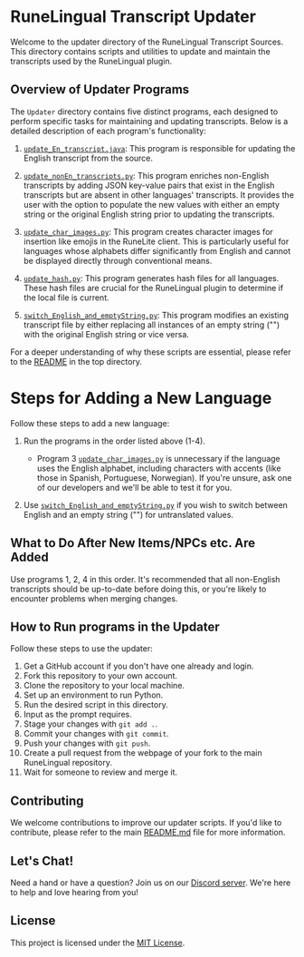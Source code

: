 # RuneLingual Transcript Updater

Welcome to the updater directory of the RuneLingual Transcript Sources. This directory contains scripts and utilities to update and maintain the transcripts used by the RuneLingual plugin.

## Overview of Updater Programs

The `Updater` directory contains five distinct programs, each designed to perform specific tasks for maintaining and updating transcripts. Below is a detailed description of each program's functionality:

1. [`update_En_transcript.java`](./update_En_transcripts.java): This program is responsible for updating the English transcript from the source.

2. [`update_nonEn_transcripts.py`](./update_nonEn_transcripts.py): This program enriches non-English transcripts by adding JSON key-value pairs that exist in the English transcripts but are absent in other languages' transcripts. It provides the user with the option to populate the new values with either an empty string or the original English string prior to updating the transcripts.

3. [`update_char_images.py`](./update_char_images.py): This program creates character images for insertion like emojis in the RuneLite client. This is particularly useful for languages whose alphabets differ significantly from English and cannot be displayed directly through conventional means.

4. [`update_hash.py`](./update_hash.py): This program generates hash files for all languages. These hash files are crucial for the RuneLingual plugin to determine if the local file is current.

5. [`switch_English_and_emptyString.py`](./switch_English_and_emptyString.py): This program modifies an existing transcript file by either replacing all instances of an empty string ("") with the original English string or vice versa.

For a deeper understanding of why these scripts are essential, please refer to the [README](./RuneLingual/transcript/README.md) in the top directory.

# Steps for Adding a New Language

Follow these steps to add a new language:

1. Run the programs in the order listed above (1-4).

    - Program 3 [`update_char_images.py`](./update_char_images.py) is unnecessary if the language uses the English alphabet, including characters with accents (like those in Spanish, Portuguese, Norwegian). If you're unsure, ask one of our developers and we'll be able to test it for you.

2. Use [`switch_English_and_emptyString.py`](./switch_English_and_emtpyString.py) if you wish to switch between English and an empty string ("") for untranslated values.

## What to Do After New Items/NPCs etc. Are Added

Use programs 1, 2, 4 in this order. It's recommended that all non-English transcripts should be up-to-date before doing this, or you're likely to encounter problems when merging changes.

## How to Run programs in the Updater

Follow these steps to use the updater:

1. Get a GitHub account if you don't have one already and login.
2. Fork this repository to your own account.
3. Clone the repository to your local machine.
4. Set up an environment to run Python.
5. Run the desired script in this directory.
6. Input as the prompt requires.
7. Stage your changes with `git add .`.
8. Commit your changes with `git commit`.
9. Push your changes with `git push`.
10. Create a pull request from the webpage of your fork to the main RuneLingual repository.
11. Wait for someone to review and merge it.

## Contributing

We welcome contributions to improve our updater scripts. If you'd like to contribute, please refer to the main [README.md](../README.md) file for more information.

## Let's Chat!

Need a hand or have a question? Join us on our [Discord server](https://discord.gg/ehwKcVdBGS). We're here to help and love hearing from you!

## License

This project is licensed under the [MIT License](../LICENSE).
